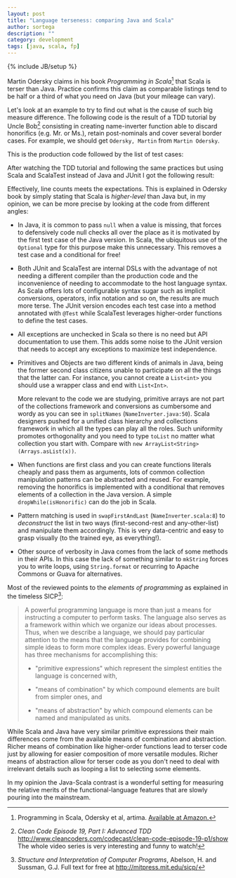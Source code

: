 ```yaml
---
layout: post
title: "Language terseness: comparing Java and Scala"
author: sortega
description: ""
category: development
tags: [java, scala, fp]
---
```

{% include JB/setup %}

Martin Odersky claims in his book *Programming in Scala*[^scala] that Scala
is terser than Java. Practice confirms this claim as comparable listings tend
to be half or a third of what you need on Java (but your mileage can vary).

Let's look at an example to try to find out what is the cause of such big
measure difference.  The following code is the result of a TDD tutorial by
Uncle Bob[^cc] consisting in creating name-inverter function able to discard
honorifics (e.g. Mr. or Ms.), retain post-nominals and cover several border
cases.  For example, we should get `Odersky, Martin` from `Martin Odersky`.

This is the production code followed by the list of test cases:

<script src="https://gist.github.com/sortega/5841498.js"> </script>

After watching the TDD tutorial and following the same practices but using
Scala and ScalaTest instead of Java and JUnit I got the following result:

<script src="https://gist.github.com/sortega/5841506.js"> </script>

Effectively, line counts meets the expectations.  This is explained in Odersky
book by simply stating that Scala is *higher-level* than Java but, in my
opinion, we can be more precise by looking at the code from different angles:

 * In Java, it is common to pass `null` when a value is missing, that forces
   to defensively code null checks all over the place as it is motivated by
   the first test case of the Java version.  In Scala, the ubiquitous use of
   the `Optional` type for this purpose make this unnecessary.  This removes a
   test case and a conditional for free!

 * Both JUnit and ScalaTest are internal DSLs with the advantage of not
   needing a different compiler than the production code and the inconvenience
   of needing to accommodate to the host language syntax.  As Scala offers lots
   of configurable syntax sugar such as implicit conversions, operators, infix
   notation and so on, the results are much more terse.  The JUnit version
   encodes each test case into a method annotated with `@Test` while ScalaTest
   leverages higher-order functions to define the test cases.

 * All exceptions are unchecked in Scala so there is no need but API
   documentation to use them.  This adds some noise to the JUnit version that
   needs to accept any exceptions to maximize test independence.

 * Primitives and Objects are two different kinds of animals in Java, being
   the former second class citizens unable to participate on all the things
   that the latter can.  For instance, you cannot create a `List<int>` you
   should use a wrapper class and end with `List<Int>`.

   More relevant to the code we are studying, primitive arrays are not part of
   the collections framework and conversions as cumbersome and wordy as you
   can see in `splitNames` (`NameInverter.java:50`).  Scala designers pushed
   for a unified class hierarchy and collections framework in which all the
   types can play all the roles.  Such uniformity promotes orthogonality and
   you need to type `toList` no matter what collection you start with. Compare
   with `new ArrayList<String>(Arrays.asList(x))`.

 * When functions are first class and you can create functions literals
   cheaply and pass them as arguments, lots of common collection manipulation
   patterns can be abstracted and reused.  For example, removing the
   honorifics is implemented with a conditional that removes elements of a
   collection in the Java version. A simple `dropWhile(isHonorific)` can
   do the job in Scala.

 * Pattern matching is used in `swapFirstAndLast` (`NameInverter.scala:8`) to
   *deconstruct* the list in two ways (first-second-rest and any-other-list)
   and manipulate them accordingly.  This is very data-centric and easy to
   grasp visually (to the trained eye, as everything!).

 * Other source of verbosity in Java comes from the lack of some methods in
   their APIs.  In this case the lack of something similar to `mkString`
   forces you to write loops, using `String.format` or recurring to Apache
   Commons or Guava for alternatives.

Most of the reviewed points to the *elements of programming* as explained in
the timeless SICP[^sicp]:

> A powerful programming language is more than just a means for
> instructing a computer to perform tasks.  The language also serves as a
> framework within which we organize our ideas about processes.  Thus,
> when we describe a language, we should pay particular attention to the
> means that the language provides for combining simple ideas to form
> more complex ideas.  Every powerful language has three mechanisms for
> accomplishing this:
>
>  * "primitive expressions"  which represent the simplest entities the
>    language is concerned with,
>
>  * "means of combination" by which compound elements are built from simpler
>    ones, and
>
>  * "means of abstraction" by which compound elements can be named and
>    manipulated as units.

While Scala and Java have very similar primitive expressions their main
differences come from the available means of combination and abstraction.
Richer means of combination like higher-order functions lead to terser code
just by allowing for easier composition of more versatile modules.  Richer
means of abstraction allow for terser code as you don't need to deal with
irrelevant details such as looping a list to selecting some elements.

In my opinion the Java-Scala contrast is a wonderful setting for measuring
the relative merits of the functional-language features that are slowly
pouring into the mainstream.


[^scala]: Programming in Scala, Odersky et al, artima.
[Available at Amazon.](http://www.amazon.com/Programming-Scala-Comprehensive-Step-Step/dp/0981531644)
[^cc]: *Clean Code Episode 19, Part I: Advanced TDD*
   <http://www.cleancoders.com/codecast/clean-code-episode-19-p1/show>
   The whole video series is very interesting and funny to watch!
[^sicp]: *Structure and Interpretation of Computer Programs*,
   Abelson, H. and Sussman, G.J. Full text for free at
   <http://mitpress.mit.edu/sicp/>

